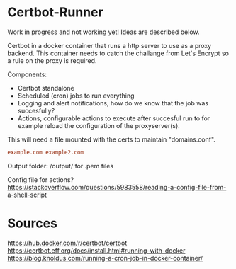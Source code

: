 # Certbot-Runner
Work in progress and not working yet!
Ideas are described below.

Certbot in a docker container that runs a http server to use as a proxy backend. 
This container needs to catch the challange from Let's Encrypt so a rule on the proxy is required. 

Components:
  - Certbot standalone
  - Scheduled (cron) jobs to run everything
  - Logging and alert notifications, how do we know that the job was succesfully?
  - Actions, configurable actions to execute after succesful run to for example reload the configuration of the proxyserver(s).

This will need a file mounted with the certs to maintain "domains.conf".
```domains.conf
example.com example2.com
```

Output folder: /output/ for .pem files

Config file for actions?
https://stackoverflow.com/questions/5983558/reading-a-config-file-from-a-shell-script



# Sources
https://hub.docker.com/r/certbot/certbot
https://certbot.eff.org/docs/install.html#running-with-docker
https://blog.knoldus.com/running-a-cron-job-in-docker-container/